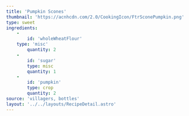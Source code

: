 ```yaml
---
title: 'Pumpkin Scones'
thumbnail: 'https://acnhcdn.com/2.0/CookingIcon/FtrSconePumpkin.png'
type: sweet
ingredients:
	-
		id: 'wholeWheatFlour'
    type: 'misc'
		quantity: 2
	-
		id: 'sugar'
		type: misc
		quantity: 1
	-
		id: 'pumpkin'
		type: crop
		quantity: 2
source: 'villagers, bottles'
layout: '../../layouts/RecipeDetail.astro'
---
```

